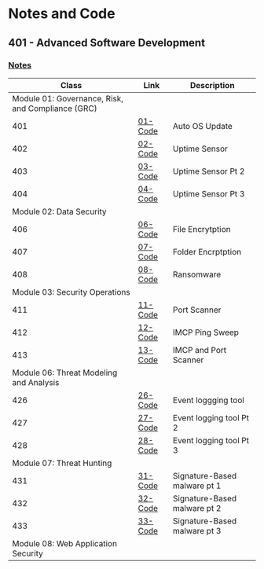 # Notes and Code
## 401 - Advanced Software Development

### [Notes](https://github.com/Magicwolfes/Ops-401/tree/main/Notes) 
| Class        |Link           |Description  |
| ------------- |-------------| -----|
| Module 01: Governance, Risk, and Compliance (GRC) |
| 401 | [01-Code ](https://github.com/Magicwolfes/Ops-401/blob/main/Code/Week1/01-Code.ps1) | Auto OS Update |
| 402 | [02-Code ](https://github.com/Magicwolfes/Ops-401/blob/main/Code/Week1/02-Code.py) | Uptime Sensor |
| 403 | [03-Code ](https://github.com/Magicwolfes/Ops-401/blob/main/Code/Week1/03-Code.py) | Uptime Sensor Pt 2 |
| 404 | [04-Code ](https://github.com/Magicwolfes/Ops-401/blob/main/Code/Week1/03-Code.py) | Uptime Sensor Pt 3 |
|  Module 02: Data Security |
| 406 | [06-Code ](https://github.com/Magicwolfes/Ops-401/blob/main/Code/Week2/06-Code.py) | File Encrytption |
| 407 | [07-Code ](https://github.com/Magicwolfes/Ops-401/blob/main/Code/Week2/07-Code.py) | Folder Encrptption |
| 408 | [08-Code ](https://github.com/Magicwolfes/Ops-401/blob/main/Code/Week2/08-Code.py) | Ransomware |
|  Module 03: Security Operations |
| 411 | [11-Code ](https://github.com/Magicwolfes/Ops-401/blob/main/Code/Week3/11-Code.py) | Port Scanner |
| 412 | [12-Code ](https://github.com/Magicwolfes/Ops-401/blob/main/Code/Week3/12-Code.py) | IMCP Ping Sweep |
| 413 | [13-Code ](https://github.com/Magicwolfes/Ops-401/blob/main/Code/Week3/13-Code.py) | IMCP and Port Scanner |
|  Module 06: Threat Modeling and Analysis |
| 426 | [26-Code](https://github.com/Magicwolfes/Ops-401/blob/main/Code/Week6/26-Code.py) | Event loggging tool |
| 427 | [27-Code ](https://github.com/Magicwolfes/Ops-401/blob/main/Code/Week6/27Code.py) | Event logging tool Pt 2 |
| 428 | [28-Code](https://github.com/Magicwolfes/Ops-401/blob/main/Code/Week6/28Code.py) | Event logging tool Pt 3 |
|  Module 07: Threat Hunting | 
| 431 | [31-Code](https://github.com/Magicwolfes/Ops-401/blob/main/Code/Week7/31-Code.py) | Signature-Based malware pt 1 |
| 432 | [32-Code](https://github.com/Magicwolfes/Ops-401/blob/main/Code/Week7/32-Code.py) | Signature-Based malware pt 2 |
| 433 | [33-Code](https://github.com/Magicwolfes/Ops-401/blob/main/Code/Week7/virustotal-search.py) | Signature-Based malware pt 3 |
|  Module 08: Web Application Security |
